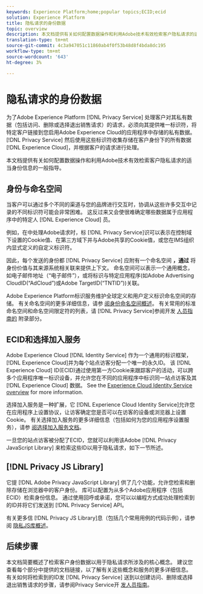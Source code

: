 ```yaml
---
keywords: Experience Platform;home;popular topics;ECID;ecid
solution: Experience Platform
title: 隐私请求的身份数据
topic: overview
description: 本文档提供有关如何配置数据操作和利用Adobe技术有效检索客户隐私请求的适当身份信息的一般指导。
translation-type: tm+mt
source-git-commit: 4c3a947051c11860ab4f0f53b48d8f4bda8dc195
workflow-type: tm+mt
source-wordcount: '643'
ht-degree: 3%

---
```



# 隐私请求的身份数据

为了Adobe Experience Platform [!DNL Privacy Service] 处理客户对其私有数据（包括访问、删除或选择退出销售请求）的请求，必须向其提供唯一标识符，将特定客户链接到您启用Adobe Experience Cloud的应用程序中存储的私有数据。 [!DNL Privacy Service] 然后使用这些标识符收集存储在客户身份下的所有数据 [!DNL Experience Cloud]，并根据客户的请求进行处理。

本文档提供有关如何配置数据操作和利用Adobe技术有效检索客户隐私请求的适当身份信息的一般指导。

## 身份与命名空间

当客户可以通过多个不同的渠道与您的品牌进行交互时，协调从这些许多交互中记录的不同标识符可能会非常困难。 这反过来又会使很难确定哪些数据属于应用程序中的特定人 [!DNL Experience Cloud] 员。

例如，在中处理Adobe请求时，标 [!DNL Privacy Service]识可以表示在控制域下设置的Cookie值、在第三方域下并与Adobe共享的Cookie值，或您在IMS组织内显式定义的自定义标识符。

因此，每个发送的身份都 [!DNL Privacy Service] 应附有一个命名空间 **，通过** 将身份价值与其来源系统相关联来提供上下文。 命名空间可以表示一个通用概念，如电子邮件地址（“电子邮件”），或将标识与特定应用程序(如Adobe Advertising CloudID(“AdCloud”)或Adobe TargetID(“TNTID”))关联。

Adobe Experience Platform标识服务维护全球定义和用户定义标识命名空间的存储。 有关命名空间的更多详细信息，请参 [阅身份命名空间概述](../identity-service/namespaces.md)。 有关常用的标准命名空间和命名空间限定符的列表，请 [!DNL Privacy Service]参阅开发 [人员指南的](api/appendix.md) 附录部分。

## ECID和选择加入服务

Adobe Experience Cloud [!DNL Identity Service] 作为一个通用的标识框架， [!DNL Experience Cloud]并为每个站点访客分配一个唯一的永久ID。 该 [!DNL Experience Cloud] ID(ECID)通过使用第一方Cookie来跟踪客户的活动，可以跨多个应用程序唯一标识设备，并允许您在不同的应用程序中标识同一站点访客及其 [!DNL Experience Cloud] 数据。 See the [Experience Cloud Identity Service overview](https://docs.adobe.com/content/help/zh-Hans/id-service/using/intro/overview.html) for more information.

选择加入服务是一种扩展，它 [!DNL Experience Cloud Identity Service]允许您在应用程序上设置协议，让访客确定您是否可以在访客的设备或浏览器上设置Cookie。 有关选择加入服务的更多详细信息（包括如何为您的应用程序设置服务），请参 [阅选择加入服务文档](https://docs.adobe.com/content/help/zh-Hans/id-service/using/implementation/opt-in-service/optin-overview.html)。

一旦您的站点访客被分配了ECID，您就可以利用该Adobe [!DNL Privacy JavaScript Library] 来检索这些ID以用于隐私请求，如下一节所述。

## [!DNL Privacy JS Library]

它提 [!DNL Adobe Privacy JavaScript Library] 供了几个功能，允许您检索和删除存储在浏览器中的客户身份。 库可以配置为从多个Adobe应用程序（包括ECID）检索身份信息。 通过使用回呼或承诺，您可以以编程方式成功处理检索到的ID并将它们发送到 [!DNL Privacy Service] API。

有关更多信 [!DNL Privacy JS Library]息（包括几个常用用例的代码示例），请参阅 [隐私JS库概述](js-library.md)。

## 后续步骤

本文档简要概述了检索客户身份数据以用于隐私请求所涉及的核心概念。 建议您查看每个部分中提供的文档链接，以了解有关这些概念和服务的更多详细信息。 有关如何将检索到的ID发 [!DNL Privacy Service] 送到以创建访问、删除或选择退出销售请求的步骤，请参阅Privacy Service开 [发人员指南](api/getting-started.md)。